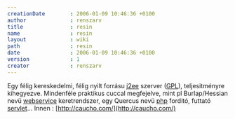 ```yaml
---
creationDate        : 2006-01-09 10:46:36 +0100 
author              : renszarv 
title               : resin 
name                : resin 
layout              : wiki 
path                : resin 
date                : 2006-01-09 10:46:36 +0100 
version             : 1 
creator             : renszarv 
---
```

Egy félig kereskedelmi, félig nyilt forrásu [j2ee](j2ee.html) szerver ([GPL](GPL.html)), teljesitményre kihegyezve. Mindenféle praktikus cuccal megfejelve, mint pl Burlap/Hessian nevü [webservice](Missing.html) keretrendszer, egy Quercus nevü [php](PHP.html) forditó, futtató [servlet](servlet.html)...
 Innen : [http://caucho.com/](http://caucho.com/)
